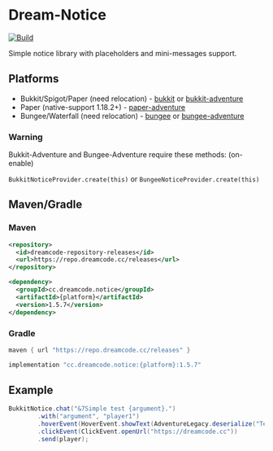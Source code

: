 # Dream-Notice
[![Build](https://github.com/DreamPoland/dream-notice/actions/workflows/gradle.yml/badge.svg)](https://github.com/DreamPoland/dream-notice/actions/workflows/gradle.yml)

Simple notice library with placeholders and mini-messages support.


## Platforms

- Bukkit/Spigot/Paper (need relocation) - [bukkit](https://github.com/DreamPoland/dream-notice/tree/master/bukkit) or [bukkit-adventure](https://github.com/DreamPoland/dream-notice/tree/master/bukkit)
- Paper (native-support 1.18.2+) - [paper-adventure](https://github.com/DreamPoland/dream-notice/tree/master/paper-adventure)
- Bungee/Waterfall (need relocation) - [bungee](https://github.com/DreamPoland/dream-notice/tree/master/bukkit) or [bungee-adventure](https://github.com/DreamPoland/dream-notice/tree/master/bukkit)

### Warning
Bukkit-Adventure and Bungee-Adventure require these methods: (on-enable)

`BukkitNoticeProvider.create(this)` or `BungeeNoticeProvider.create(this)`

## Maven/Gradle

### Maven
```xml
<repository>
  <id>dreamcode-repository-releases</id>
  <url>https://repo.dreamcode.cc/releases</url>
</repository>
```

```xml
<dependency>
  <groupId>cc.dreamcode.notice</groupId>
  <artifactId>{platform}</artifactId>
  <version>1.5.7</version>
</dependency>
```

### Gradle
```groovy
maven { url "https://repo.dreamcode.cc/releases" }
```

```groovy
implementation "cc.dreamcode.notice:{platform}:1.5.7"
```

## Example

```java
BukkitNotice.chat("&7Simple test {argument}.")
        .with("argument", "player1")
        .hoverEvent(HoverEvent.showText(AdventureLegacy.deserialize("Text.")))
        .clickEvent(ClickEvent.openUrl("https://dreamcode.cc"))
        .send(player);
```

